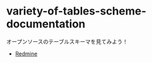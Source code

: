 # variety-of-tables-scheme-documentation
オープンソースのテーブルスキーマを見てみよう！


 * [Redmine](Redmine/tbls/doc/schema/README.md)


